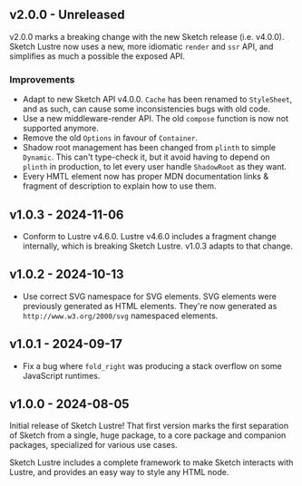 ## v2.0.0 - Unreleased

v2.0.0 marks a breaking change with the new Sketch release (i.e. v4.0.0). Sketch
Lustre now uses a new, more idiomatic `render` and `ssr` API, and simplifies as
much a possible the exposed API.

### Improvements

- Adapt to new Sketch API v4.0.0. `Cache` has been renamed to `StyleSheet`, and
  as such, can cause some inconsistencies bugs with old code.
- Use a new middleware-render API. The old `compose` function is now not
  supported anymore.
- Remove the old `Options` in favour of `Container`.
- Shadow root management has been changed from `plinth` to simple `Dynamic`.
  This can't type-check it, but it avoid having to depend on `plinth` in
  production, to let every user handle `ShadowRoot` as they want.
- Every HMTL element now has proper MDN documentation links & fragment of
  description to explain how to use them.

## v1.0.3 - 2024-11-06

- Conform to Lustre v4.6.0. Lustre v4.6.0 includes a fragment change internally,
  which is breaking Sketch Lustre. v1.0.3 adapts to that change.

## v1.0.2 - 2024-10-13

- Use correct SVG namespace for SVG elements. SVG elements were previously
  generated as HTML elements. They're now generated as
  `http://www.w3.org/2000/svg` namespaced elements.

## v1.0.1 - 2024-09-17

- Fix a bug where `fold_right` was producing a stack overflow on some JavaScript
  runtimes.

## v1.0.0 - 2024-08-05

Initial release of Sketch Lustre! That first version marks the first separation
of Sketch from a single, huge package, to a core package and companion packages,
specialized for various use cases.

Sketch Lustre includes a complete framework to make Sketch interacts with
Lustre, and provides an easy way to style any HTML node.
